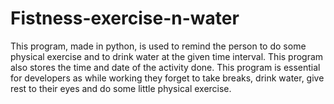 # Fistness-exercise-n-water

This program, made in python, is used to remind the person to do some physical exercise and to drink water at the given time interval.
This program also stores the time and date of the activity done.
This program is essential for developers as while working they forget to take breaks, drink water, give rest to their eyes and do some little physical exercise.
